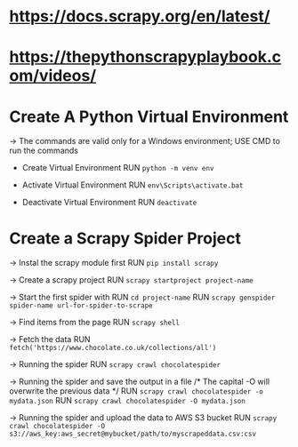 # https://docs.scrapy.org/en/latest/
# https://thepythonscrapyplaybook.com/videos/

# Create A Python Virtual Environment

-> The commands are valid only for a Windows environment; USE CMD to run the commands

* Create Virtual Environment
RUN `python -m venv env`

* Activate Virtual Environment
RUN `env\Scripts\activate.bat`

* Deactivate Virtual Environment
RUN `deactivate`


# Create a Scrapy Spider Project

-> Instal the scrapy module first
RUN `pip install scrapy`

-> Create a scrapy project
RUN `scrapy startproject project-name`

-> Start the first spider with
RUN `cd project-name`
RUN `scrapy genspider spider-name url-for-spider-to-scrape`

-> Find items from the page
RUN `scrapy shell`

-> Fetch the data
RUN `fetch('https://www.chocolate.co.uk/collections/all')`

-> Running the spider
RUN `scrapy crawl chocolatespider`

-> Running the spider and save the output in a file
/* The capital -O will overwrite the previous data */
RUN `scrapy crawl chocolatespider -o mydata.json`
RUN `scrapy crawl chocolatespider -O mydata.json`

-> Running the spider and upload the data to AWS S3 bucket
RUN `scrapy crawl chocolatespider -O s3://aws_key:aws_secret@mybucket/path/to/myscrapeddata.csv:csv`

